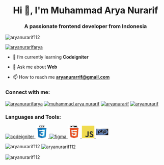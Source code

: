 # <h1 align="center">Hi 👋, I'm Muhammad Arya Nurarif</h1>
<h3 align="center">A passionate frontend developer from Indonesia</h3>
<p align="left"> <img src="https://komarev.com/ghpvc/?username=aryanurarif112&label=Profile%20views&color=0e75b6&style=flat" alt="aryanurarif112" /> </p>

<p align="left"> <a href="https://twitter.com/aryanurarifarya" target="blank"><img src="https://img.shields.io/twitter/follow/aryanurarifarya?logo=twitter&style=for-the-badge" alt="aryanurarifarya" /></a> </p>

- 🌱 I’m currently learning **Codeigniter**

- 💬 Ask me about **Web**

- 📫 How to reach me **aryanurarrif@gmail.com**

<h3 align="left">Connect with me:</h3>
<p align="left">
<a href="https://twitter.com/aryanurarifarya" target="blank"><img align="center" src="https://raw.githubusercontent.com/rahuldkjain/github-profile-readme-generator/master/src/images/icons/Social/twitter.svg" alt="aryanurarifarya" height="30" width="40" /></a>
<a href="https://linkedin.com/in/muhammad arya nurarif" target="blank"><img align="center" src="https://raw.githubusercontent.com/rahuldkjain/github-profile-readme-generator/master/src/images/icons/Social/linked-in-alt.svg" alt="muhammad arya nurarif" height="30" width="40" /></a>
<a href="https://fb.com/aryanurarif" target="blank"><img align="center" src="https://raw.githubusercontent.com/rahuldkjain/github-profile-readme-generator/master/src/images/icons/Social/facebook.svg" alt="aryanurarif" height="30" width="40" /></a>
<a href="https://instagram.com/aryanurarif" target="blank"><img align="center" src="https://raw.githubusercontent.com/rahuldkjain/github-profile-readme-generator/master/src/images/icons/Social/instagram.svg" alt="aryanurarif" height="30" width="40" /></a>
</p>

<h3 align="left">Languages and Tools:</h3>
<p align="left"> <a href="https://codeigniter.com" target="_blank" rel="noreferrer"> <img src="https://cdn.worldvectorlogo.com/logos/codeigniter.svg" alt="codeigniter" width="40" height="40"/> </a> <a href="https://www.w3schools.com/css/" target="_blank" rel="noreferrer"> <img src="https://raw.githubusercontent.com/devicons/devicon/master/icons/css3/css3-original-wordmark.svg" alt="css3" width="40" height="40"/> </a> <a href="https://www.figma.com/" target="_blank" rel="noreferrer"> <img src="https://www.vectorlogo.zone/logos/figma/figma-icon.svg" alt="figma" width="40" height="40"/> </a> <a href="https://www.w3.org/html/" target="_blank" rel="noreferrer"> <img src="https://raw.githubusercontent.com/devicons/devicon/master/icons/html5/html5-original-wordmark.svg" alt="html5" width="40" height="40"/> </a> <a href="https://developer.mozilla.org/en-US/docs/Web/JavaScript" target="_blank" rel="noreferrer"> <img src="https://raw.githubusercontent.com/devicons/devicon/master/icons/javascript/javascript-original.svg" alt="javascript" width="40" height="40"/> </a> <a href="https://www.php.net" target="_blank" rel="noreferrer"> <img src="https://raw.githubusercontent.com/devicons/devicon/master/icons/php/php-original.svg" alt="php" width="40" height="40"/> </a> </p>

<p><img align="left" src="https://github-readme-stats.vercel.app/api/top-langs?username=aryanurarif112&show_icons=true&locale=en&layout=compact" alt="aryanurarif112" /></p>

<p>&nbsp;<img align="center" src="https://github-readme-stats.vercel.app/api?username=aryanurarif112&show_icons=true&locale=en" alt="aryanurarif112" /></p>

<p><img align="center" src="https://github-readme-streak-stats.herokuapp.com/?user=aryanurarif112&" alt="aryanurarif112" /></p>
